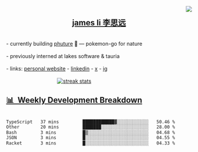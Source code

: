<img align="right" src="https://visitor-badge.laobi.icu/badge?page_id=JLi2007.JLi2007" />

<div align="center">
    <h2 ><a href="https://jame.li/" target="blank"> james li 李思远 </a></h2>
</div>

<br/> 


<div align="center"; style="display: flex; flex-direction: column; align-items: flex-start;">
          <div>- currently building <a href="https://phutureai.com" target="blank"> phuture</a> 🌱 — pokemon-go for nature </div>
            <br/> 
          <div>- previously interned at lakes software & tauria </div>
            <br/> 
          <div>- links: <a href="https://jame.li/" target="blank"> personal website</a> - <a href="https://www.linkedin.com/in/james-siyuan-li/" target="blank"> linkedin</a> - <a        href="https://x.com/james_siyuan_li" target="blank"> x</a> - <a href="https://www.instagram.com/jamesdialedin/" target="blank"> ig</a</div>
</div>

<br/> 

<div align="center">
        <img src="https://streak-stats.demolab.com/?user=JLi2007&theme=tokyonight-duo&border_radius=10" alt="streak stats"/>
</div>

## 📊 &nbsp;Weekly Development Breakdown
<!--START_SECTION:waka-->

```txt
TypeScript   37 mins         ████████████▓░░░░░░░░░░░░   50.46 %
Other        20 mins         ███████░░░░░░░░░░░░░░░░░░   28.00 %
Bash         3 mins          █▒░░░░░░░░░░░░░░░░░░░░░░░   04.68 %
JSON         3 mins          █░░░░░░░░░░░░░░░░░░░░░░░░   04.55 %
Racket       3 mins          █░░░░░░░░░░░░░░░░░░░░░░░░   04.33 %
```

<!--END_SECTION:waka-->


<!-- ARCHIVE-->

<!-- 
<h1 align="center">
    <img src="https://readme-typing-svg.herokuapp.com/?font=raleway&size=35&center=true&vCenter=true&width=500&color=FFFFFF&height=70&duration=4000&lines=+hey👋+I'm+James;" />
</h1>
-->

<!--   
<img src="https://github-readme-stats.vercel.app/api/top-langs/username=JLi2007&hide=HTML&langs_count=8&layout=compact&theme=github_dark&border_radius=10&size_weight=0.5&count_weight=0.5&exclude_repo=github-readme-stats" alt="top langs" />

<img width=390 src="https://github-readme-stats.vercel.app/api?username=Jli2007&count_private=true&show_icons=true&theme=github_dark&rank_icon=github&border_radius=10" alt="readme stats" />
<br/>
-->

<!-- 
<div align="center">
    <img src="https://skillicons.dev/icons?i=react,javascript,typescript,html,css,vue,tailwind" />
</div>
<div align="center">
    <img src="https://skillicons.dev/icons?i=rust,python,processing,cs,dotnet" />
</div>
<div align="center">
    <img src="https://skillicons.dev/icons?i=nodejs,mongo,express,docker,postgresql,supabase,tauri"/><br>
</div>
-->
